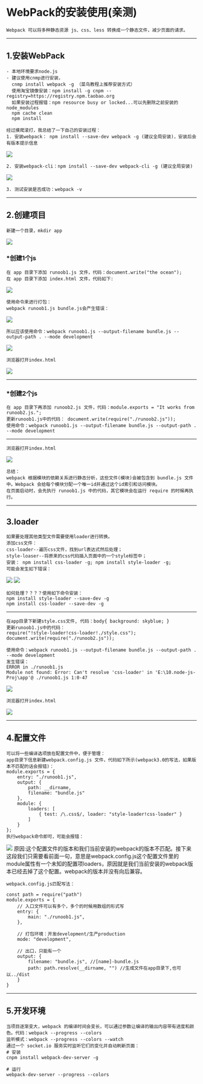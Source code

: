 # WebPack的安装使用(亲测) #
	Webpack 可以将多种静态资源 js、css、less 转换成一个静态文件，减少页面的请求。
----------

## 1.安装WebPack ##
	- 本地环境要求node.js
	- 建议使用cnmp进行安装，
	  cnmp install webpack -g （菜鸟教程上推荐安装方式）
	  使用淘宝镜像安装：npm install -g cnpm --registry=https://registry.npm.taobao.org
	  如果安装过程报错：npm resource busy or locked...可以先删除之前安装的node_modules
	  npm cache clean
	  npm install
	
	经过摸爬滚打，我总结了一下自己的安装过程：
	1. 安装webpack： npm install --save-dev webpack -g (建议全局安装)，安装后会有版本提示信息 
	
![](files/webpack.png)

	2. 安装webpack-cli：npm install --save-dev webpack-cli -g (建议全局安装)
	
![](files/webpack-cli.png)

	3. 测试安装是否成功：webpack -v 

----------
## 2.创建项目 ##
	新建一个目录，mkdir app
![](files/app.png)
### *创建1个js ###
	在 app 目录下添加 runoob1.js 文件，代码：document.write("the ocean");
	在 app 目录下添加 index.html 文件，代码如下:

![](files/html.png)	

	使用命令来进行打包：
	webpack runoob1.js bundle.js会产生错误：

![](files/webpackmis.png)

	所以应该使用命令：webpack runoob1.js --output-filename bundle.js --output-path . --mode development

![](files/pack.png)

	浏览器打开index.html

![](files/packresult.png)

----------


### *创建2个js ###
	在 app 目录下再添加 runoob2.js 文件，代码：module.exports = "It works from runoob2.js.";
	更新runoob1.js中的代码： document.write(require("./runoob2.js"));
	使用命令：webpack runoob1.js --output-filename bundle.js --output-path . --mode development

----------

	浏览器打开index.html

![](files/packresult2.png)

	总结：
	webpack 根据模块的依赖关系进行静态分析，这些文件(模块)会被包含到 bundle.js 文件中。Webpack 会给每个模块分配一个唯一id并通过这个id索引和访问模块。 
	在页面启动时，会先执行 runoob1.js 中的代码，其它模块会在运行 require 的时候再执行。

----------
## 3.loader ##
	如果要处理其他类型文件需要使用loader进行转换。
	添加css文件：
	css-loader--遍历css文件，找到url表达式然后处理；
	style-loaser--将原来的css代码插入页面中的一个style标签中；
	安装： npm install css-loader -g; npm install style-loader -g; 
	可能会发生如下错误：
![](files/styleerro.png)
![](files/csserro.png)
	
	如何处理？？？？使用如下命令安装：
	npm install style-loader --save-dev -g
	npm install css-loader --save-dev -g
		
----------
	在app目录下新建style.css文件, 代码：body{ background: skyblue; }
	更新runoob1.js中的代码： 
	require("!style-loader!css-loader!./style.css");
	document.write(require("./runoob2.js"));

	使用命令：webpack runoob1.js --output-filename bundle.js --output-path . --mode development
	发生错误：
	ERROR in ./runoob1.js
	Module not found: Error: Can't resolve 'css-loader' in 'E:\10.node-js-Proj\app'@ ./runoob1.js 1:0-47
![](files/webpack2.png)
	
	浏览器打开index.html
![](files/packresult3.png)

----------
## 4.配置文件 ##
	可以将一些编译选项放在配置文件中，便于管理：
	app目录下信息新建webpack.config.js 文件，代码如下所示(webpack3.0的写法，如果版本不匹配的话会报错)：
	module.exports = {
	    entry: "./runoob1.js",
	    output: {
	        path: __dirname,
	        filename: "bundle.js"
	    },
	    module: {
	        loaders: [
	            { test: /\.css$/, loader: "style-loader!css-loader" }
	        ]
	    }
	};
	执行webpack命令即可，可能会报错：
![](files/loadererro.png)
	原因:这个配置文件的版本和我们当前安装的webpack的版本不匹配。接下来这段我们只需要看前面一句，意思是webpack.config.js这个配置文件里的module属性有一个未知的配置项loaders，原因就是我们当前安装的webpack版本已经去掉了这个配置。webpack的版本并没有向后兼容。
	
	webpack.config.js匹配写法：

	const path = require("path")
	module.exports = {
	    // 入口文件可以有多个，多个的时候用数组的形式写
	    entry: {
	        main: "./runoob1.js",
	    },
	 
	    // 打包环境：开发development/生产production
	    mode: "development",
	 
	    // 出口，只能有一个
	    output: {
	        filename: "bundle.js", //[name]-bundle.js
	        path: path.resolve(__dirname, "") //生成文件在app目录下,也可以../dist
	    }
	}

----------
## 5.开发环境 ##
	当项目逐渐变大，webpack 的编译时间会变长，可以通过参数让编译的输出内容带有进度和颜色。代码：webpack --progress --colors
	监听模式：webpack --progress --colors --watch
	通过一个 socket.io 服务实时监听它们的变化并自动刷新页面：
	# 安装
	cnpm install webpack-dev-server -g
 
	# 运行
	webpack-dev-server --progress --colors